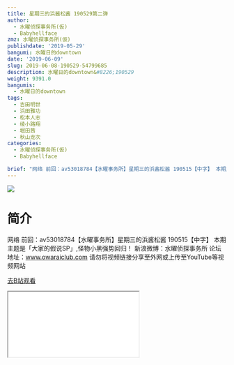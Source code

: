 ```yaml
---
title: 星期三的浜酱松酱 190529第二弹
author:
  - 水曜侦探事务所(仮)
  - Babyhellface
zmz: 水曜侦探事务所(仮)
publishdate: '2019-05-29'
bangumi: 水曜日的downtown
date: '2019-06-09'
slug: 2019-06-08-190529-54799685
description: 水曜日的downtown&#8226;190529
weight: 9391.0
bangumis:
  - 水曜日的downtown
tags:
  - 吉田明世
  - 浜田雅功
  - 松本人志
  - 绫小路翔
  - 堀田茜
  - 秋山龙次
categories:
  - 水曜侦探事务所(仮)
  - Babyhellface

brief: "网络 前回：av53018784【水曜事务所】星期三的浜酱松酱 190515【中字】 本期主题是「大家的假说SP」,怪物小黑强势回归！ 新浪微博：水曜侦探事务所 论坛地址：www.owaraiclub.com 请勿将视频链接分享至外网或上传至YouTube等视频网站"
---
```

![](https://raw.githubusercontent.com/tcgriffith/owaraisite/master/static/tmpimg/c0b91c92b2d0848b5526362d47d5987b680b7097.jpg.480.jpg)
# 简介  
网络
前回：av53018784【水曜事务所】星期三的浜酱松酱 190515【中字】
本期主题是「大家的假说SP」,怪物小黑强势回归！
新浪微博：水曜侦探事务所 论坛地址：www.owaraiclub.com
请勿将视频链接分享至外网或上传至YouTube等视频网站  

[去B站观看](https://www.bilibili.com/video/av54799685/)
<div class ="resp-container"><iframe class="testiframe" src="//player.bilibili.com/player.html?aid=54799685"", scrolling="no", allowfullscreen="true" > </iframe></div> 
